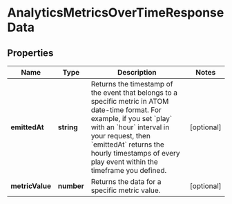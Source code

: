 
# AnalyticsMetricsOverTimeResponseData

## Properties

Name | Type | Description | Notes
------------ | ------------- | ------------- | -------------
**emittedAt** | **string** | Returns the timestamp of the event that belongs to a specific metric in ATOM date-time format. For example, if you set &#x60;play&#x60; with an &#x60;hour&#x60; interval in your request, then &#x60;emittedAt&#x60; returns the hourly timestamps of every play event within the timeframe you defined. |  [optional]
**metricValue** | **number** | Returns the data for a specific metric value. |  [optional]



